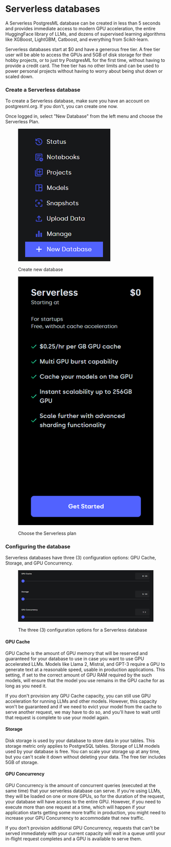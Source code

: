 # Serverless databases

A Serverless PostgresML database can be created in less than 5 seconds and provides immediate access to modern GPU acceleration, the entire HuggingFace library of LLMs, and dozens of supervised learning algorithms like XGBoost, LightGBM, Catboost, and everything from Scikit-learn.

Serverless databases start at $0 and have a generous free tier. A free tier user will be able to access the GPUs and 5GB of disk storage for their hobby projects, or to just try PostgresML for the first time, without having to provide a credit card. The free tier has no other limits and can be used to power personal projects without having to worry about being shut down or scaled down.

### Create a Serverless database

To create a Serverless database, make sure you have an account on postgresml.org. If you don't, you can create one now.

Once logged in, select "New Database" from the left menu and choose the Serverless Plan.

<figure><img src="../../.gitbook/assets/image (1).png" alt=""><figcaption><p>Create new database</p></figcaption></figure>

<figure><img src="../../.gitbook/assets/image (2).png" alt=""><figcaption><p>Choose the Serverless plan</p></figcaption></figure>

### Configuring the database

Serverless databases have three (3) configuration options: GPU Cache, Storage, and GPU Concurrency.

<figure><img src="../../.gitbook/assets/image (3).png" alt=""><figcaption><p>The three (3) configuration options for a Serverless database</p></figcaption></figure>

#### GPU Cache

GPU Cache is the amount of GPU memory that will be reserved and guaranteed for your database to use in case you want to use GPU accelerated LLMs. Models like Llama 2, Mistral, and GPT-3 require a GPU to generate text at a reasonable speed, usable in production applications. This setting, if set to the correct amount of GPU RAM required by the such models, will ensure that the model you use remains in the GPU cache for as long as you need it.

If you don't provision any GPU Cache capacity, you can still use GPU acceleration for running LLMs and other models. However, this capacity won't be guaranteed and if we need to evict your model from the cache to serve another request, we may have to do so, and you'll have to wait until that request is complete to use your model again.

#### Storage

Disk storage is used by your database to store data in your tables. This storage metric only applies to PostgreSQL tables. Storage of LLM models used by your database is free. You can scale your storage up at any time, but you can't scale it down without deleting your data. The free tier includes 5GB of storage.

#### GPU Concurrency

GPU Concurrency is the amount of concurrent queries (executed at the same time) that your serverless database can serve. If you're using LLMs, they will be loaded on one or more GPUs, so for the duration of the request, your database will have access to the entire GPU. However, if you need to execute more than one request at a time, which will happen if your application starts getting some more traffic in production, you might need to increase your GPU Concurrency to accommodate that new traffic.

If you don't provision additional GPU Concurrency, requests that can't be served immediately with your current capacity will wait in a queue until your in-flight request completes and a GPU is available to serve them.
